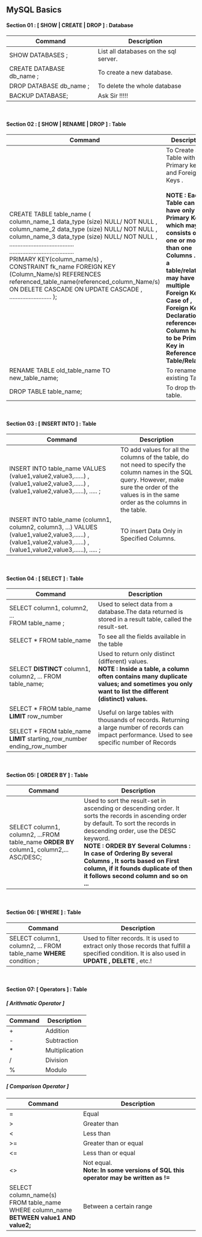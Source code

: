 ## MySQL Basics

#### Section 01 : [ SHOW | CREATE | DROP ] : Database


| Command    | Description |
| ----------- | ----------- |
| SHOW DATABASES ;    | List all databases on the sql server.      |
| CREATE DATABASE db_name ;  |  To create a new database.|
|DROP DATABASE db_name ; | To delete the whole database | 
|BACKUP DATABASE; |Ask Sir !!!!! | 

<br>

#### Section 02 : [ SHOW | RENAME | DROP ] : Table

| Command    | Description |
| ----------- | ----------- |
|CREATE TABLE table_name ( <br>  column_name_1 data_type (size) NULL/ NOT NULL , <br> column_name_2 data_type (size) NULL/ NOT NULL ,<br> column_name_3 data_type (size) NULL/ NOT NULL , <br>........................................<br>........................................<br> PRIMARY KEY(column_name/s) ,<br> CONSTRAINT fk_name FOREIGN KEY (Column_Name/s) REFERENCES referenced_table_name(referenced_column_Name/s) ON DELETE CASCADE ON UPDATE CASCADE , <br> .......................... ); |  To Create a Table with Primary key and Foreign Keys .<br> <br><b>NOTE : Each Table can have only one Primary Key which may consists of one or more than one Columns . But a table/relation may have multiple Foreign Key .In Case of , Foreign Key Declaration , referenced Column have to be Primary Key in Referenced Table/Relation.|
|RENAME TABLE old_table_name TO new_table_name; | To rename the existing Table. |
|DROP TABLE table_name; | To drop the table. | 
  
<br>
  

#### Section 03 : [ INSERT INTO ] : Table
  
| Command    | Description |
| ----------- | ----------- |  
|INSERT INTO table_name VALUES (value1,value2,value3,......) , (value1,value2,value3,......) , (value1,value2,value3,......), ..... ; | TO add values for all the columns of the table, do not need to specify the column names in the SQL query. However, make sure the order of the values is in the same order as the columns in the table.|
|INSERT INTO table_name (column1, column2, column3, ...) VALUES (value1,value2,value3,......) , (value1,value2,value3,......) , (value1,value2,value3,......), ..... ; |TO insert Data Only in Specified Columns.|
  <br>
  

#### Section 04 : [ SELECT ] : Table


| Command    | Description |
| ----------- | ----------- |
|SELECT column1, column2, ...<br> FROM table_name ;| Used to select data from a database.The data returned is stored in a result table, called the result-set.|
|SELECT * FROM table_name |To see all the fields available in the table|
|SELECT <b>DISTINCT</b> column1, column2, ... FROM table_name; | Used to return only distinct (different) values. <br> <b>NOTE : Inside a table, a column often contains many duplicate values; and sometimes you only want to list the different (distinct) values.</b>|
|SELECT * FROM table_name <b>LIMIT</b> row_number <br><br> SELECT * FROM table_name <b>LIMIT</b> starting_row_number ending_row_number | Useful on large tables with thousands of records. Returning a large number of records can impact performance. Used to see specific number of Records |
  
 <br>
  

#### Section 05: [ ORDER BY ] : Table
  
| Command    | Description |
| ----------- | ----------- |
|SELECT column1, column2, ...FROM table_name <b> ORDER BY</b> column1, column2,... ASC/DESC; | Used to sort the result-set in ascending or descending order. It sorts the records in ascending order by default. To sort the records in descending order, use the DESC keyword. <br> <b> NOTE : ORDER BY Several Columns : In case of Ordering By several Columns , It sorts based on First column, if it founds duplicate of then it follows second column and so on ... </b>|

<br>
  

#### Section 06: [ WHERE ] : Table
  
| Command    | Description |
| ----------- | ----------- |  
|SELECT column1, column2, ... FROM table_name <b>WHERE</b> condition ; | Used to filter records. It is used to extract only those records that fulfill a specified condition. It is also used in <b> UPDATE , DELETE</b> , etc.! |
  
  <br>
  

#### Section 07: [ Operators ] : Table
  
  ##### [ Arithmatic Operator ]
  
  | Command    | Description |
  | ----------- | ----------- |
  |+| Addition |
  |-|Subtraction|
  |*|Multiplication|
  |/|Division|
  |%|Modulo|
  
 
  ##### [ Comparison Operator ]
  | Command    | Description |
  | ----------- | ----------- |
  | = | Equal |
  | > | Greater than |
  | < | Less than	|
  | >= | Greater than or equal	|
  |<= |	Less than or equal	
  |<>|	Not equal.<br><b> Note: In some versions of SQL this operator may be written as !=	</b>|
  |SELECT column_name(s) <br>FROM table_name <br>WHERE column_name <br> <b>BETWEEN<b> value1 AND value2;|	Between a certain range |	

  
  
  
